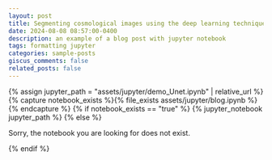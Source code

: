 ```yaml
---
layout: post
title: Segmenting cosmological images using the deep learning technique U-Net
date: 2024-08-08 08:57:00-0400
description: an example of a blog post with jupyter notebook
tags: formatting jupyter
categories: sample-posts
giscus_comments: false
related_posts: false
---
```


{% assign jupyter_path = "assets/jupyter/demo_Unet.ipynb" | relative_url %}
{% capture notebook_exists %}{% file_exists assets/jupyter/blog.ipynb %}{% endcapture %}
{% if notebook_exists == "true" %}
{% jupyter_notebook jupyter_path %}
{% else %}

<p>Sorry, the notebook you are looking for does not exist.</p>
{% endif %}
